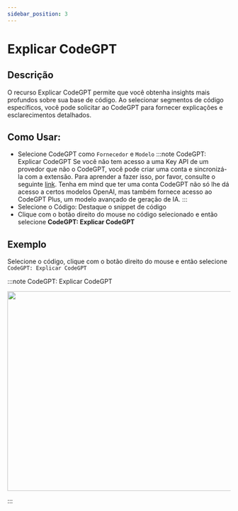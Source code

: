 ```yaml
---
sidebar_position: 3
---
```


# Explicar CodeGPT

## Descrição

O recurso Explicar CodeGPT permite que você obtenha insights mais profundos sobre sua base de código. Ao selecionar segmentos de código específicos, você pode solicitar ao CodeGPT para fornecer explicações e esclarecimentos detalhados.

## Como Usar:

- Selecione CodeGPT como `Fornecedor` e `Modelo`
  :::note CodeGPT: Explicar CodeGPT
  Se você não tem acesso a uma Key API de um provedor que não o CodeGPT, você pode criar uma conta e sincronizá-la com a extensão. Para aprender a fazer isso, por favor, consulte o seguinte [link](https://intercom.help/codegpt/pt/articles/8699317-connect-with-codegpt-new-extension). Tenha em mind que ter uma conta CodeGPT não só lhe dá acesso a certos modelos OpenAI, mas também fornece acesso ao CodeGPT Plus, um modelo avançado de geração de IA.
  :::
- Selecione o Código: Destaque o snippet de código
- Clique com o botão direito do mouse no código selecionado e então selecione **CodeGPT: Explicar CodeGPT**

## Exemplo

Selecione o código, clique com o botão direito do mouse e então selecione `CodeGPT: Explicar CodeGPT`

:::note CodeGPT: Explicar CodeGPT

<p align="center">
  <img width="700" height="450" src="https://github.com/davila7/code-gpt-docs/assets/37567214/028b1e5e-3631-460c-9b89-2307d4aa4568" />
</p>
:::

